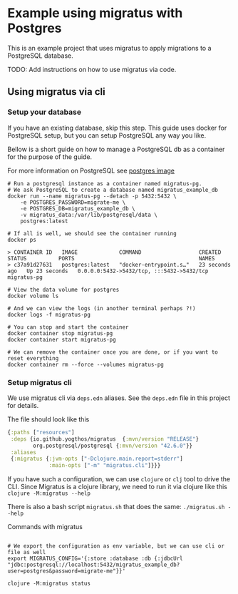 # Example using migratus with Postgres

This is an example project that uses migratus to apply migrations to a PostgreSQL database.

TODO: Add instructions on how to use migratus via code.

## Using migratus via cli

### Setup your database

If you have an existing database, skip this step.
This guide uses docker for PostgreSQL setup, but you can setup PostgreSQL any way you like.

Bellow is a short guide on how to manage a PostgreSQL db as a container for the purpose of the guide.

For more information on PostgreSQL see [postgres image](https://hub.docker.com/_/postgres/)

```shell
# Run a postgresql instance as a container named migratus-pg.
# We ask PostgreSQL to create a database named migratus_example_db
docker run --name migratus-pg --detach -p 5432:5432 \
    -e POSTGRES_PASSWORD=migrate-me \
    -e POSTGRES_DB=migratus_example_db \
    -v migratus_data:/var/lib/postgresql/data \
    postgres:latest

# If all is well, we should see the container running
docker ps

> CONTAINER ID   IMAGE             COMMAND                  CREATED          STATUS          PORTS                                       NAMES
> c37a91d27631   postgres:latest   "docker-entrypoint.s…"   23 seconds ago   Up 23 seconds   0.0.0.0:5432->5432/tcp, :::5432->5432/tcp   migratus-pg

# View the data volume for postgres
docker volume ls

# And we can view the logs (in another terminal perhaps ?!)
docker logs -f migratus-pg

# You can stop and start the container
docker container stop migratus-pg
docker container start migratus-pg

# We can remove the container once you are done, or if you want to reset everything
docker container rm --force --volumes migratus-pg
```

### Setup migratus cli

We use migratus cli via `deps.edn` aliases.
See the `deps.edn` file in this project for details.

The file should look like this
```clojure
{:paths ["resources"]
 :deps {io.github.yogthos/migratus  {:mvn/version "RELEASE"}
        org.postgresql/postgresql {:mvn/version "42.6.0"}}
 :aliases
 {:migratus {:jvm-opts ["-Dclojure.main.report=stderr"]
             :main-opts ["-m" "migratus.cli"]}}}
```

If you have such a configuration, we can use `clojure` or `clj` tool to drive the CLI.
Since Migratus is a clojure library, we need to run it via clojure like this `clojure -M:migratus --help`

There is also a bash script `migratus.sh` that does the same: `./migratus.sh --help`


Commands with migratus

```shell

# We export the configuration as env variable, but we can use cli or file as well
export MIGRATUS_CONFIG='{:store :database :db {:jdbcUrl "jdbc:postgresql://localhost:5432/migratus_example_db?user=postgres&password=migrate-me"}}'

clojure -M:migratus status

```